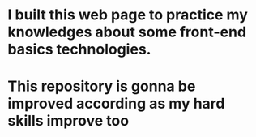 <h1>I built this web page to practice my knowledges about some front-end basics
technologies.</h1>
<h1>This repository is gonna be improved according as my hard skills improve too</h1>
